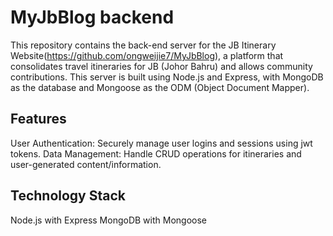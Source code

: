 # MyJbBlog backend
This repository contains the back-end server for the JB Itinerary Website(https://github.com/ongweijie7/MyJbBlog), a platform that consolidates travel itineraries for JB (Johor Bahru) and allows community contributions. This server is built using Node.js and Express, with MongoDB as the database and Mongoose as the ODM (Object Document Mapper).

## Features
User Authentication: Securely manage user logins and sessions using jwt tokens.
Data Management: Handle CRUD operations for itineraries and user-generated content/information.

## Technology Stack
Node.js with Express
MongoDB with Mongoose
